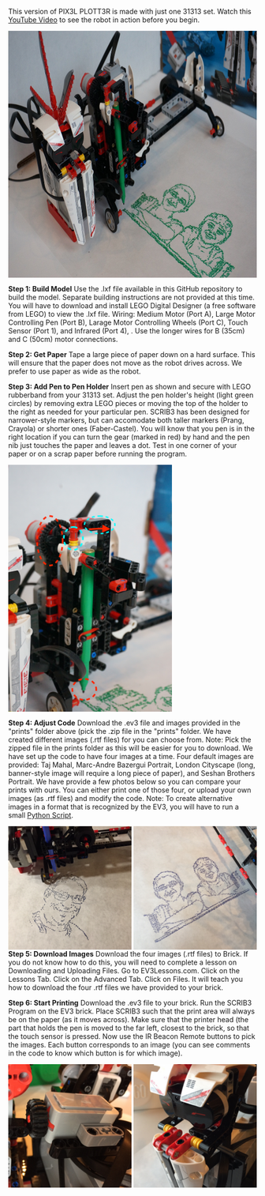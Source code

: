 
This version of PIX3L PLOTT3R is made with just one 31313 set. Watch this <a href="https://youtu.be/kFiWumBILwU">YouTube Video</a> to see the robot in action before you begin.

<img src="../SCRIB3.JPG" align="center" height="500">

**Step 1: Build Model** Use the .lxf file available in this GitHub repository to build the model. Separate building instructions are not provided at this time. You will have to download and install LEGO Digital Designer (a free software from LEGO) to view the .lxf file. Wiring: Medium Motor (Port A), Large Motor Controlling Pen (Port B), Larage Motor Controlling Wheels (Port C), Touch Sensor (Port 1), and Infrared (Port 4), . Use the longer wires for B (35cm) and C (50cm) motor connections.

**Step 2: Get Paper** Tape a large piece of paper down on a hard surface. This will ensure that the paper does not move as the robot drives across. We prefer to use paper as wide as the robot.

**Step 3: Add Pen to Pen Holder** Insert pen as shown and secure with LEGO rubberband from your 31313 set. Adjust the pen holder's height (light green circles) by removing extra LEGO pieces or moving the top of the holder to the right as needed for your particular pen. SCRIB3 has been designed for narrower-style markers, but can accomodate both taller markers (Prang, Crayola) or shorter ones (Faber-Castel). You will know that you pen is in the right location if you can turn the gear (marked in red) by hand and the pen nib just touches the paper and leaves a dot. Test in one corner of your paper or on a scrap paper before running the program.

<img src="PenHolder.JPG" align="center" height="500">

**Step 4: Adjust Code** Download the .ev3 file and images provided in the "prints" folder above (pick the .zip file in the "prints" folder. We have created different images (.rtf files) for you can choose from. Note: Pick the zipped file in the prints folder as this will be easier for you to download. We have set up the code to have four images at a time. Four default images are provided: Taj Mahal, Marc-Andre Bazergui Portrait, London Cityscape (long, banner-style image will require a long piece of paper), and Seshan Brothers Portrait. We have provide a few photos below so you can compare your prints with ours. You can either print one of those four, or upload your own images (as .rtf files) and modify the code.  Note: To create alternative images in a format that is recognized by the EV3, you will have to run a small <a href="https://github.com/seshanbrothers/projects/blob/master/PIX3LPLOTT3R/image2ev3rtf.py">Python Script</a>.

<img src="MarcAndreBazergui.JPG" align="left" height="250">
<img src="SeshanBrothers.JPG" align="right" height="250">

**Step 5: Download Images** Download the four images (.rtf files) to Brick. If you do not know how to do this, you will need to complete a lesson on Downloading and Uploading Files. Go to EV3Lessons.com. Click on the Lessons Tab. Click on the Advanced Tab. Click on Files. It will teach you how to download the four .rtf files we have provided to your brick.

**Step 6: Start Printing** Download the .ev3 file to your brick. Run the SCRIB3 Program on the EV3 brick. Place SCRIB3 such that the print area will always be on the paper (as it moves across). Make sure that the printer head (the part that holds the pen is moved to the far left, closest to the brick, so that the touch sensor is pressed. Now use the IR Beacon Remote buttons to pick the images. Each button corresponds to an image (you can see comments in the code to know which button is for which image).

<img src="Touch.JPG" align="left" height="250">
<img src="Infrared.JPG" align="right" height="250">
